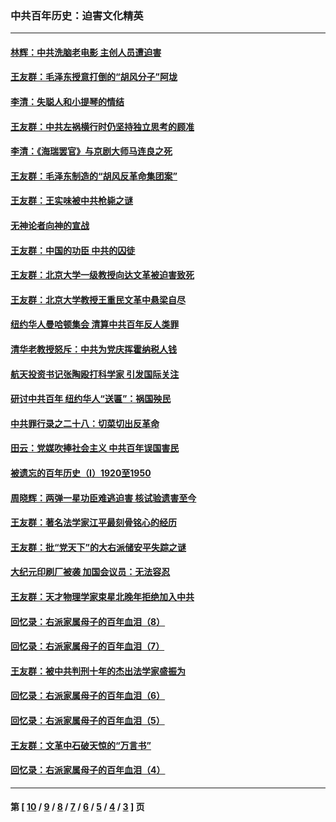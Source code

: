 ### 中共百年历史：迫害文化精英
---
#### [林辉：中共洗脑老电影 主创人员遭迫害](../../pages/nf1176111/n13699437.md?05080430) 
#### [王友群：毛泽东授意打倒的“胡风分子”阿垅](../../pages/nf1176111/n13592541.md?05080430) 
#### [李清：失聪人和小提琴的情结](../../pages/nf1176111/n13459280.md?05080430) 
#### [王友群：中共左祸横行时仍坚持独立思考的顾准](../../pages/nf1176111/n13444722.md?05080430) 
#### [李清：《海瑞罢官》与京剧大师马连良之死](../../pages/nf1176111/n13412316.md?05080430) 
#### [王友群：毛泽东制造的“胡风反革命集团案”](../../pages/nf1176111/n13324909.md?05080430) 
#### [王友群：王实味被中共枪毙之谜](../../pages/nf1176111/n13307502.md?05080430) 
#### [无神论者向神的宣战](../../pages/nf1176111/n13281535.md?05080430) 
#### [王友群：中国的功臣 中共的囚徒](../../pages/nf1176111/n13291790.md?05080430) 
#### [王友群：北京大学一级教授向达文革被迫害致死](../../pages/nf1176111/n13150966.md?05080430) 
#### [王友群：北京大学教授王重民文革中悬梁自尽](../../pages/nf1176111/n13084645.md?05080430) 
#### [纽约华人曼哈顿集会 清算中共百年反人类罪](../../pages/nf1176111/n13084157.md?05080430) 
#### [清华老教授怒斥：中共为党庆挥霍纳税人钱](../../pages/nf1176111/n13071430.md?05080430) 
#### [航天投资书记张陶殴打科学家 引发国际关注](../../pages/nf1176111/n13069132.md?05080430) 
#### [研讨中共百年 纽约华人“送匾”：祸国殃民](../../pages/nf1176111/n13057367.md?05080430) 
#### [中共罪行录之二十八：切菜切出反革命](../../pages/nf1176111/n13030600.md?05080430) 
#### [田云：党媒吹捧社会主义 中共百年误国害民](../../pages/nf1176111/n13006682.md?05080430) 
#### [被遗忘的百年历史（I）1920至1950](../../pages/nf1176111/n12986411.md?05080430) 
#### [周晓辉：两弹一星功臣难逃迫害 核试验遗害至今](../../pages/nf1176111/n12974997.md?05080430) 
#### [王友群：著名法学家江平最刻骨铭心的经历](../../pages/nf1176111/n12970787.md?05080430) 
#### [王友群：批“党天下”的大右派储安平失踪之谜](../../pages/nf1176111/n12954229.md?05080430) 
#### [大纪元印刷厂被袭 加国会议员：无法容忍](../../pages/nf1176111/n12883028.md?05080430) 
#### [王友群：天才物理学家束星北晚年拒绝加入中共](../../pages/nf1176111/n12792913.md?05080430) 
#### [回忆录：右派家属母子的百年血泪（8）](../../pages/nf1176111/n12706196.md?05080430) 
#### [回忆录：右派家属母子的百年血泪（7）](../../pages/nf1176111/n12706191.md?05080430) 
#### [王友群：被中共判刑十年的杰出法学家盛振为](../../pages/nf1176111/n12706141.md?05080430) 
#### [回忆录：右派家属母子的百年血泪（6）](../../pages/nf1176111/n12698863.md?05080430) 
#### [回忆录：右派家属母子的百年血泪（5）](../../pages/nf1176111/n12692515.md?05080430) 
#### [王友群：文革中石破天惊的“万言书”](../../pages/nf1176111/n12690994.md?05080430) 
#### [回忆录：右派家属母子的百年血泪（4）](../../pages/nf1176111/n12686410.md?05080430) 

---
#### 第 [ [10](./10.md?05080430) / [9](./9.md?05080430) / [8](./8.md?05080430) / [7](./7.md?05080430) / [6](./6.md?05080430) / [5](./5.md?05080430) / [4](./4.md?05080430) / [3](./3.md?05080430) ] 页
